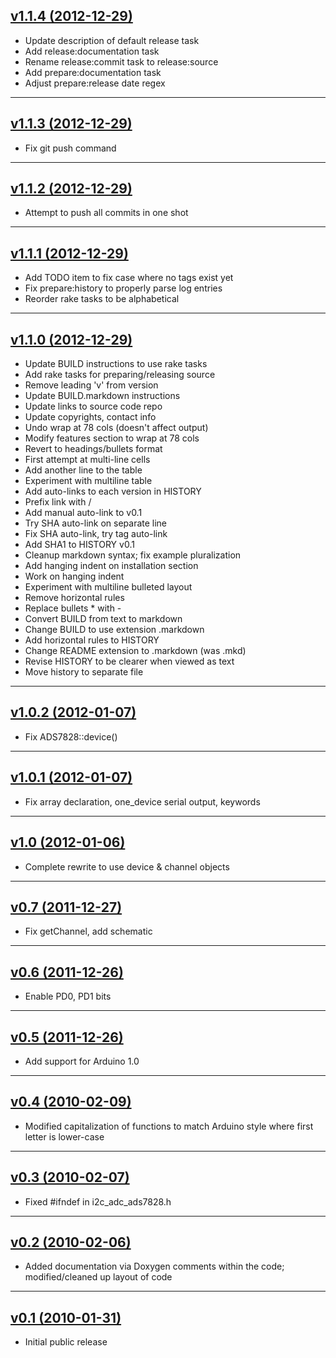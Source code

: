## [v1.1.4 (2012-12-29)](/4-20ma/i2c_adc_ads7828/tree/v1.1.4)
- Update description of default release task
- Add release:documentation task
- Rename release:commit task to release:source
- Add prepare:documentation task
- Adjust prepare:release date regex

---
## [v1.1.3 (2012-12-29)](/4-20ma/i2c_adc_ads7828/tree/v1.1.3)
- Fix git push command

---
## [v1.1.2 (2012-12-29)](/4-20ma/i2c_adc_ads7828/tree/v1.1.2)
- Attempt to push all commits in one shot

---
## [v1.1.1 (2012-12-29)](/4-20ma/i2c_adc_ads7828/tree/v1.1.1)
- Add TODO item to fix case where no tags exist yet
- Fix prepare:history to properly parse log entries
- Reorder rake tasks to be alphabetical

---
## [v1.1.0 (2012-12-29)](/4-20ma/i2c_adc_ads7828/tree/v1.1.0)
- Update BUILD instructions to use rake tasks
- Add rake tasks for preparing/releasing source
- Remove leading 'v' from version
- Update BUILD.markdown instructions
- Update links to source code repo
- Update copyrights, contact info
- Undo wrap at 78 cols (doesn't affect output)
- Modify features section to wrap at 78 cols
- Revert to headings/bullets format
- First attempt at multi-line cells
- Add another line to the table
- Experiment with multiline table
- Add auto-links to each version in HISTORY
- Prefix link with /
- Add manual auto-link to v0.1
- Try SHA auto-link on separate line
- Fix SHA auto-link, try tag auto-link
- Add SHA1 to HISTORY v0.1
- Cleanup markdown syntax; fix example pluralization
- Add hanging indent on installation section
- Work on hanging indent
- Experiment with multiline bulleted layout
- Remove horizontal rules
- Replace bullets * with -
- Convert BUILD from text to markdown
- Change BUILD to use extension .markdown
- Add horizontal rules to HISTORY
- Change README extension to .markdown (was .mkd)
- Revise HISTORY to be clearer when viewed as text
- Move history to separate file

---
## [v1.0.2 (2012-01-07)](/4-20ma/i2c_adc_ads7828/tree/v1.0.2)
- Fix ADS7828::device()

---
## [v1.0.1 (2012-01-07)](/4-20ma/i2c_adc_ads7828/tree/v1.0.1)
- Fix array declaration, one_device serial output, keywords

---
## [v1.0 (2012-01-06)](/4-20ma/i2c_adc_ads7828/tree/v1.0)
- Complete rewrite to use device & channel objects

---
## [v0.7 (2011-12-27)](/4-20ma/i2c_adc_ads7828/tree/v0.7)
- Fix getChannel, add schematic

---
## [v0.6 (2011-12-26)](/4-20ma/i2c_adc_ads7828/tree/v0.6)
- Enable PD0, PD1 bits

---
## [v0.5 (2011-12-26)](/4-20ma/i2c_adc_ads7828/tree/v0.5)
- Add support for Arduino 1.0

---
## [v0.4 (2010-02-09)](/4-20ma/i2c_adc_ads7828/tree/v0.4)
- Modified capitalization of functions to match Arduino style where first letter is lower-case

---
## [v0.3 (2010-02-07)](/4-20ma/i2c_adc_ads7828/tree/v0.3)
- Fixed #ifndef in i2c_adc_ads7828.h

---
## [v0.2 (2010-02-06)](/4-20ma/i2c_adc_ads7828/tree/v0.2)
- Added documentation via Doxygen comments within the code; modified/cleaned up layout of code

---
## [v0.1 (2010-01-31)](/4-20ma/i2c_adc_ads7828/tree/v0.1)
- Initial public release
